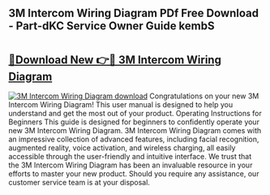 ## 3M Intercom Wiring Diagram PDf Free Download - Part-dKC Service Owner Guide kembS

# <h2><a href="http://dfshop.blite.top/?on=3M+Intercom+Wiring+Diagram">🔗Download New 👉🔴 3M Intercom Wiring Diagram</a></h2>

[![3M Intercom Wiring Diagram download](https://i.imgur.com/lujVjoI.png)](http://dfshop.blite.top/?on=3M+Intercom+Wiring+Diagram)
Congratulations on your new 3M Intercom Wiring Diagram! This user manual is designed to help you understand and get the most out of your product. Operating Instructions for Beginners This guide is designed for beginners to confidently operate your new 3M Intercom Wiring Diagram. 3M Intercom Wiring Diagram comes with an impressive collection of advanced features, including facial recognition, augmented reality, voice activation, and wireless charging, all easily accessible through the user-friendly and intuitive interface. We trust that the 3M Intercom Wiring Diagram has been an invaluable resource in your efforts to master your new product. Should you require any assistance, our customer service team is at your disposal.
